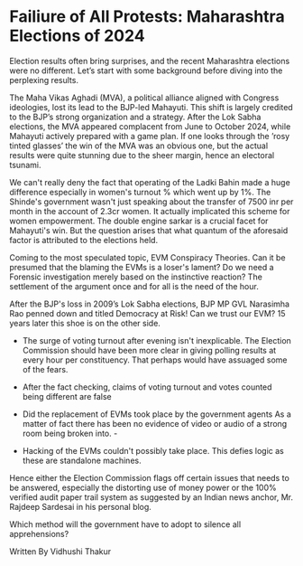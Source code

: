 # Failiure of All Protests: Maharashtra Elections of 2024

Election results often bring surprises, and the recent Maharashtra elections were no different. Let’s start with some background before diving into the perplexing results.

The Maha Vikas Aghadi (MVA), a political alliance aligned with Congress ideologies, lost its lead to the BJP-led Mahayuti. This shift is largely credited to the BJP’s strong organization and a strategy. After the Lok Sabha elections, the MVA appeared complacent from June to October 2024, while Mahayuti actively prepared with a game plan. If one looks through the ’rosy tinted glasses’ the win of the MVA was an obvious one, but the actual results were quite stunning due to the sheer margin, hence an electoral tsunami.

We can't really deny the fact that operating of the Ladki Bahin made a huge difference especially in women's turnout % which went up by 1%. The Shinde's government wasn't just speaking about the transfer of 7500 inr per month in the account of 2.3cr women. It actually implicated this scheme for women empowerment. The double engine sarkar is a crucial facet for Mahayuti's win. But the question arises that what quantum of the aforesaid factor is attributed to the elections held.

Coming to the most speculated topic, EVM Conspiracy Theories. Can it be presumed that the blaming the EVMs is a loser's lament? Do we need a Forensic investigation merely based on the instinctive reaction? The settlement of the argument once and for all is the need of the hour.

After the BJP's loss in 2009’s Lok Sabha elections, BJP MP GVL Narasimha Rao penned down and titled Democracy at Risk! Can we trust our EVM? 15 years later this shoe is on the other side.

- The surge of voting turnout after evening isn't inexplicable. The Election Commission should have been more clear in giving polling results at every hour per constituency. That perhaps would have assuaged some of the fears.

- After the fact checking, claims of voting turnout and votes counted being different are false

- Did the replacement of EVMs took place by the government agents As a matter of fact there has been no evidence of video or audio of a strong room being broken into. -

- Hacking of the EVMs couldn't possibly take place. This defies logic as these are standalone machines.

Hence either the Election Commission flags off certain issues that needs to be answered, especially the distorting use of money power or the 100% verified audit paper trail system as suggested by an Indian news anchor, Mr. Rajdeep Sardesai in his personal blog.

Which method will the government have to adopt to silence all apprehensions?

Written By Vidhushi Thakur
